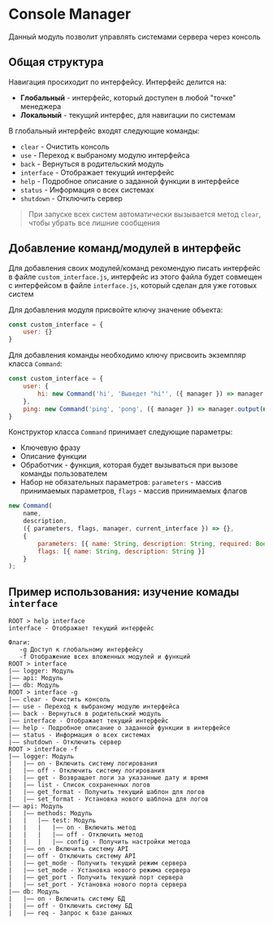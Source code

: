 # Console Manager
Данный модуль позволит управлять системами сервера через консоль

## Общая структура
Навигация просиходит по интерфейсу. Интерфейс делится на:
- **Глобальный** - интерфейс, который доступен в любой "точке" менеджера
- **Локальный** - текущий интерфес, для навигации по системам

В глобальный интерфейс входят следующие команды:
- `clear` - Очистить консоль
- `use` - Переход к выбраному модулю интерфейса
- `back` - Вернуться в родительский модуль
- `interface` - Отображает текущий интерфейс
- `help` - Подробное описание о заданной функции в интерфейсе
- `status` - Информация о всех системах
- `shutdown` - Отключить сервер

> При запуске всех систем автоматически вызывается метод `clear`, чтобы убрать все лишние сообщения

## Добавление команд/модулей в интерфейс
Для добавления своих модулей/команд рекомендую писать интерфейс в файле `custom_interface.js`, интерфейс из этого файла будет совмещен с интерфейсом в файле `interface.js`, который сделан для уже готовых систем

Для добавления модуля присвойте ключу значение объекта:
```javascript
const custom_interface = {
    user: {}
}
```

Для добавления команды необходимо ключу присвоить экземпляр класса `Command`:
```javascript
const custom_interface = {
    user: {
        hi: new Command('hi', 'Выведет "hi"', ({ manager }) => manager.output('info', 'HI!!!'))
    },
    ping: new Command('ping', 'pong', ({ manager }) => manager.output(null, 'PING - PONG'))
}
```

Конструктор класса `Command` принимает следующие параметры:
- Ключевую фразу
- Описание функции
- Обработчик - функция, которая будет вызываться при вызове команды пользователем
- Набор не обязательных параметров: `parameters` - массив принимаемых параметров, `flags` - массив принимаемых флагов
```javascript
new Command(
    name,
    description,
    ({ parameters, flags, manager, current_interface }) => {},
    {
        parameters: [{ name: String, description: String, required: Boolean }],
        flags: [{ name: String, description: String }]
    }
);
```
## Пример использования: изучение комады `interface`
```
ROOT > help interface
interface - Отображает текущий интерфейс

Флаги: 
   -g Доступ к глобальному интерфейсу
   -f Отображение всех вложенных модулей и функций
ROOT > interface
|—— logger: Модуль
|—— api: Модуль
|—— db: Модуль
ROOT > interface -g
|—— clear - Очистить консоль
|—— use - Переход к выбраному модулю интерфейса
|—— back - Вернуться в родительский модуль
|—— interface - Отображает текущий интерфейс
|—— help - Подробное описание о заданной функции в интерфейсе
|—— status - Информация о всех системах
|—— shutdown - Отключить сервер
ROOT > interface -f
|—— logger: Модуль
|   |—— on - Включить систему логирования
|   |—— off - Отключить систему логирования
|   |—— get - Возвращает логи за указанные дату и время
|   |—— list - Список сохраненных логов
|   |—— get_format - Получить текущий шаблон для логов
|   |—— set_format - Установка нового шаблона для логов
|—— api: Модуль
|   |—— methods: Модуль
|   |   |—— test: Модуль
|   |   |   |—— on - Включить метод
|   |   |   |—— off - Отключить метод
|   |   |   |—— config - Получить настройки метода
|   |—— on - Включить систему API
|   |—— off - Отключить систему API
|   |—— get_mode - Получить текущий режим сервера
|   |—— set_mode - Установка нового режима сервера
|   |—— get_port - Получить текущий порт сервера
|   |—— set_port - Установка нового порта сервера
|—— db: Модуль
|   |—— on - Включить систему БД
|   |—— off - Отключить систему БД
|   |—— req - Запрос к базе данных
```
